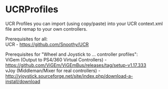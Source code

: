 # UCRProfiles

UCR Profiles you can import (using copy/paste) into your UCR context.xml file and remap to your own controllers.

Prerequisites for all:<br/>
UCR - https://github.com/Snoothy/UCR

Prerequisites for "Wheel and Joystick to ... controller profiles":<br/>
ViGem (Output to PS4/360 Virtual Controllers) - https://github.com/ViGEm/ViGEmBus/releases/tag/setup-v1.17.333
<br/>vJoy (Middleman/Mixer for real controllers) - http://vjoystick.sourceforge.net/site/index.php/download-a-install/download
